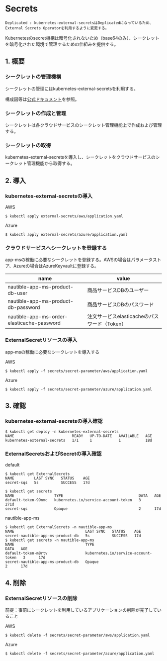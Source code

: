 # Secrets

```
Deplicated : kubernetes-external-secretsはDeplicatedになっているため、External Secrets Operatorを利用するように変更する。
```

Kubernetesのsecret機構は暗号化されないため（base64のみ）、シークレットを暗号化された環境で管理するための仕組みを提供する。

## 1. 概要

### シークレットの管理機構

シークレットの管理にはkubernetes-external-secretsを利用する。

構成図等は[公式ドキュメント](https://github.com/external-secrets/kubernetes-external-secrets)を参照。

### シークレットの作成と管理

シークレットは各クラウドサービスのシークレット管理機能上で作成および管理する。

### シークレットの取得

kubernetes-external-secretsを導入し、シークレットをクラウドサービスのシークレット管理機能から取得する。

## 2. 導入

### kubernetes-external-secretsの導入

AWS

```
$ kubectl apply external-secrets/aws/application.yaml
```

Azure

```
$ kubectl apply external-secrets/azure/application.yaml
```

### クラウドサービスへシークレットを登録する
app-msの稼働に必要なシークレットを登録する。AWSの場合はパラメータストア、Azureの場合はAzureKeyvaultに登録する。

| name | value |
| ---- | ---- |
| nautible-app-ms-product-db-user | 商品サービスDBのユーザー |
| nautible-app-ms-product-db-password | 商品サービスDBのパスワード |
| nautible-app-ms-order-elasticache-password | 注文サービスelasticacheのパスワード（Token） |

### ExternalSecretリソースの導入

app-msの稼働に必要なシークレットを導入する

AWS

```
$ kubectl apply -f secrets/secret-parameter/aws/application.yaml
```

Azure

```
$ kubectl apply -f secrets/secret-parameter/azure/application.yaml
```

## 3. 確認

### kubernetes-external-secretsの導入確認

```
$ kubectl get deploy -n kubernetes-external-secrets
NAME                          READY   UP-TO-DATE   AVAILABLE   AGE
kubernetes-external-secrets   1/1     1            1           18d
```

### ExternalSecretsおよびSecretの導入確認

default
```
$ kubectl get ExternalSecrets
NAME         LAST SYNC   STATUS    AGE
secret-sqs   5s          SUCCESS   17d

$ kubectl get secrets
NAME                  TYPE                                  DATA   AGE
default-token-99nmc   kubernetes.io/service-account-token   3      271d
secret-sqs            Opaque                                2      17d
```

nautible-app-ms
```
$ kubectl get ExternalSecrets -n nautible-app-ms
NAME                                LAST SYNC   STATUS    AGE
secret-nautible-app-ms-product-db   5s          SUCCESS   17d
$ kubectl get secrets -n nautible-app-ms
NAME                                TYPE                                  DATA   AGE
default-token-m8rtv                 kubernetes.io/service-account-token   3      17d
secret-nautible-app-ms-product-db   Opaque                                2      17d
```

## 4. 削除

### ExternalSecretリソースの削除

前提：事前にシークレットを利用しているアプリケーションの削除が完了していること

AWS

```
$ kubectl delete -f secrets/secret-parameter/aws/application.yaml
```

Azure

```
$ kubectl delete -f secrets/secret-parameter/azure/application.yaml
```
